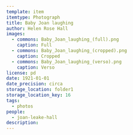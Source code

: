 ```yaml
---
template: item
itemtype: Photograph
title: Baby Joan laughing
author: Helen Rose Hall
images:
  - commons: Baby_Joan_laughing_(full).png
    caption: Full
  - commons: Baby_Joan_laughing_(cropped).png
    caption: Cropped
  - commons: Baby_Joan_laughing_(verso).png
    caption: Verso
license: pd
date: 1921-01-01
date_precision: circa
storage_location: folder1
storage_location_key: 16
tags:
  - photos
people:
  - joan-leake-hall
description: 
---
```

